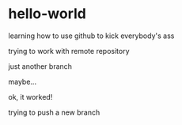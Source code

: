 # hello-world

learning how to use github to kick everybody's ass

trying to work with remote repository

just another branch

maybe...

ok, it worked!

trying to push a new branch
